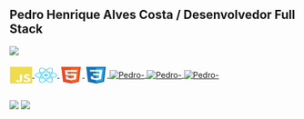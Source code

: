 ##  Pedro Henrique Alves Costa  /  Desenvolvedor Full Stack      
 <div>
  <a href="https://github.com/Pedrohacc">
 
  <img height="180em" src="https://github-readme-stats.vercel.app/api/top-langs/?username=Pedrohacc&layout=compact&langs_count=7&theme=dracula"/>
</div>
<div style="display: inline_block"><br>
  <img align="center" alt="Pedro-Js" height="30" width="40" src="https://raw.githubusercontent.com/devicons/devicon/master/icons/javascript/javascript-plain.svg">
  <img align="center" alt="Pedro-React" height="30" width="40" src="https://raw.githubusercontent.com/devicons/devicon/master/icons/react/react-original.svg">
  <img align="center" alt="Pedro-HTML" height="30" width="40" src="https://raw.githubusercontent.com/devicons/devicon/master/icons/html5/html5-original.svg">
  <img align="center" alt="Pedro-CSS" height="30" width="40" src="https://raw.githubusercontent.com/devicons/devicon/master/icons/css3/css3-original.svg">
  <img align="center" alt="Pedro-" height="30" width="40" src="https://cdn-icons-png.flaticon.com/512/154/154878.png">
  <img align="center" alt="Pedro-" height="30" width="40" src="https://seeklogo.com/images/P/PHP-logo-0B2FDC4529-seeklogo.com.png">
  <img align="center" alt="Pedro-" height="30" width="40" src="https://icons-for-free.com/iconfiles/png/512/install+javascript+js+node+npm+tools+icon-1320165731324625592.png](https://w1.pngwing.com/pngs/885/534/png-transparent-green-grass-nodejs-javascript-react-mean-angularjs-logo-symbol-thumbnail.png">
  </div>
  
  ##
 
<div> 
  <a href = "mailto:pedrohenriquealvescosta4@gmail.com"><img src="https://img.shields.io/badge/-Gmail-%23333?style=for-the-badge&logo=gmail&logoColor=white" target="_blank"></a>
  <a href="https://www.linkedin.com/in/pedro-costa-12905818a/" target="_blank"><img src="https://img.shields.io/badge/-LinkedIn-%230077B5?style=for-the-badge&logo=linkedin&logoColor=white" target="_blank"></a> 
 

 
</div>

